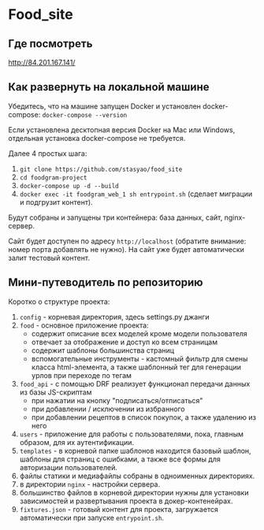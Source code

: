 # Food_site
## Где посмотреть
http://84.201.167.141/

## Как развернуть на локальной машине
Убедитесь, что на машине запущен Docker и установлен docker-compose: `docker-compose --version`

Если установлена десктопная версия Docker на Mac или Windows, отдельная установка docker-compose не требуется. 

Далее 4 простых шага:
1. `git clone https://github.com/stasyao/food_site`
2. `cd foodgram-project`
3. `docker-compose up -d --build`
4. `docker exec -it foodgram_web_1 sh entrypoint.sh` (сделает миграции и подгрузит контент).

Будут собраны и запущены три контейнера: база данных, сайт, nginx-сервер.

Сайт будет доступен по адресу `http://localhost` (обратите внимание: номер порта добавлять не нужно).
На сайт уже будет автоматически залит тестовый контент.

## Мини-путеводитель по репозиторию

Коротко о структуре проекта:
1. `config` - корневая директория, здесь settings.py джанги
2. `food` - основное приложение проекта:
    * содержит описание всех моделей кроме модели пользователя
    * отвечает за отображение и доступ ко всем страницам
    * содержит шаблоны большинства страниц
    * вспомогательные инструменты - кастомный фильтр для смены класса html-элемента, а также шаблонный тег для генерации урлов при переходе по тегам
3. `food_api` - с помощью DRF реализует функционал передачи данных из базы JS-скриптам
    * при нажатии на кнопку "подписаться/отписаться"
    * при добавлении / исключении из избранного
    * при добавлении рецептов в список покупок, а также удалению из него
4. `users` - приложение для работы с пользователями, пока, главным образом, для их аутентификации.
5. `templates` - в корневой папке шаблонов находится базовый шаблон, шаблоны для страниц с ошибками, а также все формы для авторизации пользователей.
6. файлы статики и медиафайлы собраны в одноименных директориях.
7. в директории `nginx` - настройки сервера.
8. большинство файлов в корневой директории нужны для установки зависимостей и развертывания проекта в докер-контенейрах.
9. `fixtures.json` - готовый контент для проекта, загружается автоматически при запуске `entrypoint.sh`.
